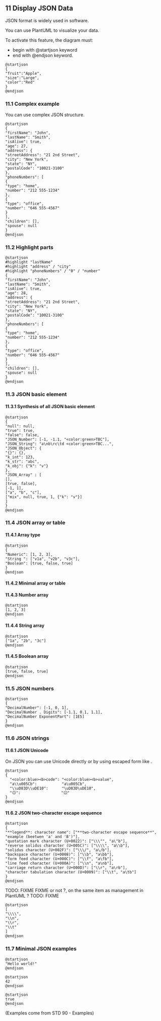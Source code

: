 ## 11 Display JSON Data

JSON format is widely used in software.

You can use PlantUML to visualize your data.

To activate this feature, the diagram must:
* begin with @startjson keyword
* end with @endjson keyword.

```plantuml {hide=false}
@startjson
{
"fruit":"Apple",
"size":"Large",
"color":"Red"
}
@endjson
```

### 11.1 Complex example

You can use complex JSON structure.

```plantuml {hide=false}
@startjson
{
"firstName": "John",
"lastName": "Smith",
"isAlive": true,
"age": 27,
"address": {
"streetAddress": "21 2nd Street",
"city": "New York",
"state": "NY",
"postalCode": "10021-3100"
},
"phoneNumbers": [
{
"type": "home",
"number": "212 555-1234"
},
{
"type": "office",
"number": "646 555-4567"
}
],
"children": [],
"spouse": null
}
@endjson
```

### 11.2 Highlight parts

```plantuml {hide=false}
@startjson
#highlight "lastName"
#highlight "address" / "city"
#highlight "phoneNumbers" / "0" / "number"
{
"firstName": "John",
"lastName": "Smith",
"isAlive": true,
"age": 28,
"address": {
"streetAddress": "21 2nd Street",
"city": "New York",
"state": "NY",
"postalCode": "10021-3100"
},
"phoneNumbers": [
{
"type": "home",
"number": "212 555-1234"
},
{
"type": "office",
"number": "646 555-4567"
}
],
"children": [],
"spouse": null
}
@endjson
```

### 11.3 JSON basic element

#### 11.3.1 Synthesis of all JSON basic element

```plantuml {hide=false}
@startjson
{
"null": null,
"true": true,
"false": false,
"JSON_Number": [-1, -1.1, "<color:green>TBC"],
"JSON_String": "a\nb\rc\td <color:green>TBC...",
"JSON_Object": {
"{}": {},
"k_int": 123,
"k_str": "abc",
"k_obj": {"k": "v"}
},
"JSON_Array" : [
[],
[true, false],
[-1, 1],
["a", "b", "c"],
["mix", null, true, 1, {"k": "v"}]
]
}
@endjson
```

### 11.4 JSON array or table

#### 11.4.1 Array type

```plantuml {hide=false}
@startjson
{
"Numeric": [1, 2, 3],
"String ": ["v1a", "v2b", "v3c"],
"Boolean": [true, false, true]
}
@endjson
```

#### 11.4.2 Minimal array or table

#### 11.4.3 Number array

```plantuml {hide=false}
@startjson
[1, 2, 3]
@endjson
```

#### 11.4.4 String array

```plantuml {hide=false}
@startjson
["1a", "2b", "3c"]
@endjson
```

#### 11.4.5 Boolean array


```plantuml {hide=false}
@startjson
[true, false, true]
@endjson
```

### 11.5 JSON numbers

```plantuml {hide=false}
@startjson
{
"DecimalNumber": [-1, 0, 1],
"DecimalNumber . Digits": [-1.1, 0.1, 1.1],
"DecimalNumber ExponentPart": [1E5]
}
@endjson
```

### 11.6 JSON strings

#### 11.6.1 JSON Unicode

On JSON you can use Unicode directly or by using escaped form like .

```plantuml {hide=false}
@startjson
{
  "<color:blue><b>code": "<color:blue><b>value",
  "a\\u005Cb":           "a\u005Cb",
  "\\uD83D\\uDE10":      "\uD83D\uDE10",
  "😐":                  "😐"
}
@endjson
```

#### 11.6.2 JSON two-character escape sequence

```plantuml {hide=false}
@startjson
{
"**legend**: character name": ["**two-character escape sequence**", "example (beetwen 'a' and 'B')"],
"quotation mark character (U+0022)": ["\\\"", "a\"b"],
"reverse solidus character (U+005C)": ["\\\\", "a\\b"],
"solidus character (U+002F)": ["\\\/", "a\/b"],
"backspace character (U+0008)": ["\\b", "a\bb"],
"form feed character (U+000C)": ["\\f", "a\fb"],
"line feed character (U+000A)": ["\\n", "a\nb"],
"carriage return character (U+000D)": ["\\r", "a\rb"],
"character tabulation character (U+0009)": ["\\t", "a\tb"]
}
@endjson
```

TODO: FIXME FIXME or not ?, on the same item as management in PlantUML ? TODO: FIXME

```plantuml {hide=false}
@startjson
[
"\\\\",
"\\n",
"\\r",
"\\t"
]
@endjson
```

### 11.7 Minimal JSON examples

```plantuml {hide=false}
@startjson
"Hello world!"
@endjson
```

```plantuml {hide=false}
@startjson
42
@endjson
```

```plantuml {hide=false}
@startjson
true
@endjson
```

(Examples come from STD 90 - Examples)
